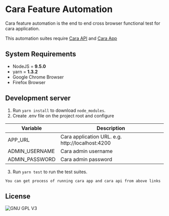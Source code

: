 # Cara Feature Automation

Cara feature automation is the end to end cross browser functional test for cara application.

This automation suites require [Cara API](https://github.com/itchef/cara-api) and [Cara App](https://github.com/itchef/cara-app)

## System Requirements
* NodeJS = **9.5.0**
* yarn = **1.3.2**
* Google Chrome Browser
* Firefox Browser

## Development server

1. Run `yarn install` to download `node_modules`.
2. Create .env file on the project root and configure

| Variable | Description |
| ------ | ------ |
| APP_URL | Cara application URL. e.g. http://localhost:4200 |
| ADMIN_USERNAME | Cara admin username |
| ADMIN_PASSWORD | Cara admin password |

3. Run `yarn test` to run the test suites.

```
You can get process of running cara app and cara api from above links
```


## License
![GNU GPL V3](https://www.gnu.org/graphics/gplv3-127x51.png)
